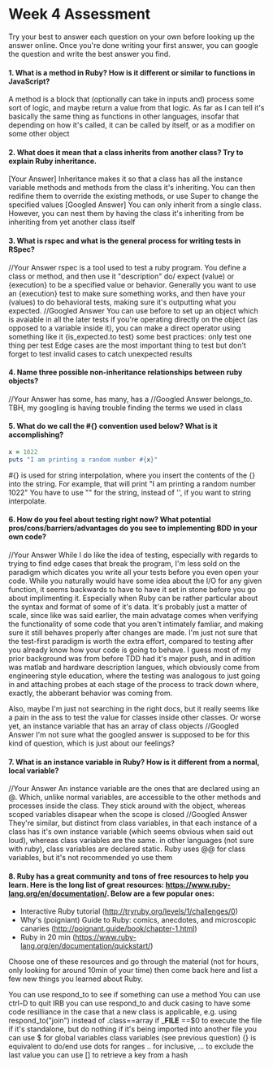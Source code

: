 # Week 4 Assessment

Try your best to answer each question on your own before looking up the answer online. Once you're done writing your first answer, you can google the question and write the best answer you find.


#### 1. What is a method in Ruby? How is it different or similar to functions in JavaScript?
A method is a block that (optionally can take in inputs and) process some sort of logic, and maybe return a value from that logic. As far as I can tell it's basically the same thing as functions in other languages, insofar that depending on how it's called, it can be called by itself, or as a modifier on some other object

#### 2. What does it mean that a class inherits from another class? Try to explain Ruby inheritance. 
[Your Answer]
Inheritance makes it so that a class has all the instance variable methods and methods from the class it's inheriting. You can then redifine them to override the existing methods, or use Super to change the specified values
[Googled Answer]
You can only inherit from a single class. However, you can nest them by having the class it's inheriting from be inheriting from yet another class itself

#### 3. What is rspec and what is the general process for writing tests in RSpec?

//Your Answer
rspec is a tool used to test a ruby program. You define a class or method, and then use it "description" do/ expect (value) or {execution} to be a specified value or behavior. Generally you want to use an {execution} test to make sure something works, and then have your (values) to do behavioral tests, making sure it's outputting what you expected.
//Googled Answer
You can use before to set up an object which is avaiable in all the later tests
if you're operating directly on the object (as opposed to a variable inside it), you can make a direct operator using something like it {is_expected.to test}
some best practices: only test one thing per test
Edge cases are the most important thing to test
but don't forget to test invalid cases to catch unexpected results 

#### 4. Name three possible non-inheritance relationships between ruby objects? 

//Your Answer
has some, has many, has a
//Googled Answer
belongs_to. TBH, my googling is having trouble finding the terms we used in class

#### 5. What do we call the #{} convention used below? What is it accomplishing?

```ruby
x = 1022
puts "I am printing a random number #{x}"
```

#{} is used for string interpolation, where you insert the contents of the {} into the string. For example, that will print "I am printing a random number 1022" You have to use "" for the string, instead of '', if you want to string interpolate. 

#### 6. How do you feel about testing right now? What potential pros/cons/barriers/advantages do you see to implementing BDD in your own code?

//Your Answer
While I do like the idea of testing, especially with regards to trying to find edge cases that break the program, I'm less sold on the paradigm which dicates you write all your tests before you even open your code. While you naturally would have some idea about the I/O for any given function, it seems backwards to have to have it set in stone before you go about implimenting it. Especially when Ruby can be rather particular about the syntax and format of some of it's data. It's probably just a matter of scale, since like was said earlier, the main advatage comes when verifying the functionality of some code that you aren't intimately famliar, and making sure it still behaves properly after changes are made. I'm just not sure that the test-first paradigm is worth the extra effort, compared to testing after you already know how your code is going to behave. I guess most of my prior background was from before TDD had it's major push, and in adition was matlab and hardware description langues, which obviously come from engineering style education, where the testing was analogous to just going in and attaching probes at each stage of the process to track down where, exactly, the abberant behavior was coming from. 

Also, maybe I'm just not searching in the right docs, but it really seems like a pain in the ass to test the value for classes inside other classes. Or worse yet, an instance variable that has an array of class objects
//Googled Answer
I'm not sure what the googled answer is supposed to be for this kind of question, which is just about our feelings?

#### 7. What is an instance variable in Ruby? How is it different from a normal, local variable?

//Your Answer
An instance variable are the ones that are declared using an @. Which, unlike normal variables, are accessible to the other methods and processes inside the class. They stick around with the object, whereas scoped variables disapear when the scope is closed
//Googled Answer
They're similar, but distinct from class variables, in that each instance of a class has it's own instance variable (which seems obvious when said out loud), whereas class variables are the same. in other languages (not sure with ruby), class variables are declared static. Ruby uses @@ for class variables, but it's not recommended yo use them

#### 8. Ruby has a great community and tons of free resources to help you learn. Here is the long list of great resources: https://www.ruby-lang.org/en/documentation/. Below are a few popular ones:
- Interactive Ruby tutorial (http://tryruby.org/levels/1/challenges/0)
- Why's (poigniant) Guide to Ruby: comics, anecdotes, and microscopic canaries (http://poignant.guide/book/chapter-1.html)
- Ruby in 20 min (https://www.ruby-lang.org/en/documentation/quickstart/)


Choose one of these resources and go through the material (not for hours, only looking for around 10min of your time) then come back here and list a few new things you learned about Ruby.

You can use respond_to to see if something can use a method
You can use ctrl-D to quit IRB
you can use respond_to and duck casing to have some code resilliance in the case that a new class is applicable, e.g. using respond_to("join") instead of .class==array
if ___FILE__ ==$0 to execute the file if it's standalone, but do nothing if it's being imported into another file
you can use $ for global variables
class variables (see previous question)
{} is equivalent to do/end
use dots for ranges .. for inclusive, ... to exclude the last value 
you can use [] to retrieve a key from a hash